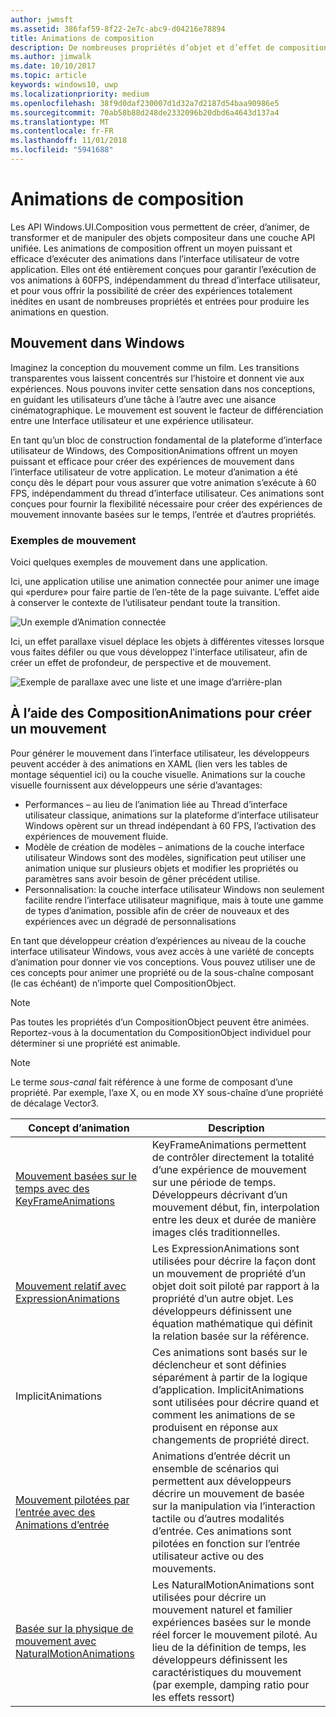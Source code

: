 ```yaml
---
author: jwmsft
ms.assetid: 386faf59-8f22-2e7c-abc9-d04216e78894
title: Animations de composition
description: De nombreuses propriétés d’objet et d’effet de composition peuvent être animées à l’aide d’animations par images clés et expressions, ce qui permet aux propriétés d’un élément d’interface utilisateur de changer dans le temps ou en fonction d’un calcul.
ms.author: jimwalk
ms.date: 10/10/2017
ms.topic: article
keywords: windows10, uwp
ms.localizationpriority: medium
ms.openlocfilehash: 38f9d0daf230007d1d32a7d2187d54baa90986e5
ms.sourcegitcommit: 70ab58b88d248de2332096b20dbd6a4643d137a4
ms.translationtype: MT
ms.contentlocale: fr-FR
ms.lasthandoff: 11/01/2018
ms.locfileid: "5941688"
---
```

# <a name="composition-animations"></a>Animations de composition

Les API Windows.UI.Composition vous permettent de créer, d’animer, de transformer et de manipuler des objets compositeur dans une couche API unifiée. Les animations de composition offrent un moyen puissant et efficace d’exécuter des animations dans l’interface utilisateur de votre application. Elles ont été entièrement conçues pour garantir l’exécution de vos animations à 60FPS, indépendamment du thread d’interface utilisateur, et pour vous offrir la possibilité de créer des expériences totalement inédites en usant de nombreuses propriétés et entrées pour produire les animations en question.

## <a name="motion-in-windows"></a>Mouvement dans Windows

Imaginez la conception du mouvement comme un film. Les transitions transparentes vous laissent concentrés sur l’histoire et donnent vie aux expériences. Nous pouvons inviter cette sensation dans nos conceptions, en guidant les utilisateurs d’une tâche à l’autre avec une aisance cinématographique. Le mouvement est souvent le facteur de différenciation entre une Interface utilisateur et une expérience utilisateur.

En tant qu’un bloc de construction fondamental de la plateforme d’interface utilisateur de Windows, des CompositionAnimations offrent un moyen puissant et efficace pour créer des expériences de mouvement dans l’interface utilisateur de votre application. Le moteur d’animation a été conçu dès le départ pour vous assurer que votre animation s’exécute à 60 FPS, indépendamment du thread d’interface utilisateur. Ces animations sont conçues pour fournir la flexibilité nécessaire pour créer des expériences de mouvement innovante basées sur le temps, l’entrée et d’autres propriétés.

### <a name="examples-of-motion"></a>Exemples de mouvement

Voici quelques exemples de mouvement dans une application.

Ici, une application utilise une animation connectée pour animer une image qui «perdure» pour faire partie de l’en-tête de la page suivante. L’effet aide à conserver le contexte de l’utilisateur pendant toute la transition.

![Un exemple d’Animation connectée](images/animation/connected-animation-example.gif)

Ici, un effet parallaxe visuel déplace les objets à différentes vitesses lorsque vous faites défiler ou que vous développez l'interface utilisateur, afin de créer un effet de profondeur, de perspective et de mouvement.

![Exemple de parallaxe avec une liste et une image d’arrière-plan](images/animation/parallax-example.gif)

## <a name="using-compositionanimations-to-create-motion"></a>À l’aide des CompositionAnimations pour créer un mouvement

Pour générer le mouvement dans l’interface utilisateur, les développeurs peuvent accéder à des animations en XAML (lien vers les tables de montage séquentiel ici) ou la couche visuelle. Animations sur la couche visuelle fournissent aux développeurs une série d’avantages:

- Performances – au lieu de l’animation liée au Thread d’interface utilisateur classique, animations sur la plateforme d’interface utilisateur Windows opèrent sur un thread indépendant à 60 FPS, l’activation des expériences de mouvement fluide.
- Modèle de création de modèles – animations de la couche interface utilisateur Windows sont des modèles, signification peut utiliser une animation unique sur plusieurs objets et modifier les propriétés ou paramètres sans avoir besoin de gêner précédent utilise.
- Personnalisation: la couche interface utilisateur Windows non seulement facilite rendre l’interface utilisateur magnifique, mais à toute une gamme de types d’animation, possible afin de créer de nouveaux et des expériences avec un dégradé de personnalisations

En tant que développeur création d’expériences au niveau de la couche interface utilisateur Windows, vous avez accès à une variété de concepts d’animation pour donner vie vos conceptions. Vous pouvez utiliser une de ces concepts pour animer une propriété ou de la sous-chaîne composant (le cas échéant) de n’importe quel CompositionObject.

> [!NOTE]
> Pas toutes les propriétés d’un CompositionObject peuvent être animées. Reportez-vous à la documentation du CompositionObject individuel pour déterminer si une propriété est animable.

> [!NOTE]
> Le terme _sous-canal_ fait référence à une forme de composant d’une propriété. Par exemple, l’axe X, ou en mode XY sous-chaîne d’une propriété de décalage Vector3.

| Concept d’animation | Description |
| ----------------- | ----------- |
| [Mouvement basées sur le temps avec des KeyFrameAnimations](time-animations.md)  | KeyFrameAnimations permettent de contrôler directement la totalité d’une expérience de mouvement sur une période de temps. Développeurs décrivant d’un mouvement début, fin, interpolation entre les deux et durée de manière images clés traditionnelles. |
| [Mouvement relatif avec ExpressionAnimations](relation-animations.md)  | Les ExpressionAnimations sont utilisées pour décrire la façon dont un mouvement de propriété d’un objet doit soit piloté par rapport à la propriété d’un autre objet. Les développeurs définissent une équation mathématique qui définit la relation basée sur la référence. |
| ImplicitAnimations | Ces animations sont basés sur le déclencheur et sont définies séparément à partir de la logique d’application. ImplicitAnimations sont utilisées pour décrire quand et comment les animations de se produisent en réponse aux changements de propriété direct. |
| [Mouvement pilotées par l’entrée avec des Animations d’entrée](input-driven-animations.md)  | Animations d’entrée décrit un ensemble de scénarios qui permettent aux développeurs décrire un mouvement de basée sur la manipulation via l’interaction tactile ou d’autres modalités d’entrée. Ces animations sont pilotées en fonction sur l’entrée utilisateur active ou des mouvements. |
| [Basée sur la physique de mouvement avec NaturalMotionAnimations](natural-animations.md)  | Les NaturalMotionAnimations sont utilisées pour décrire un mouvement naturel et familier expériences basées sur le monde réel forcer le mouvement piloté. Au lieu de la définition de temps, les développeurs définissent les caractéristiques du mouvement (par exemple, damping ratio pour les effets ressort) |